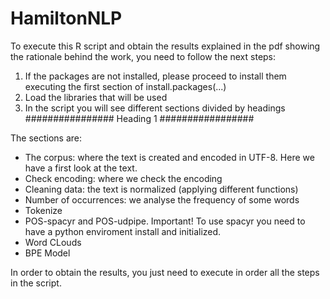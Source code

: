 # HamiltonNLP

To execute this R script and obtain the results explained in the pdf showing the rationale behind the work, you need to follow the next steps:
1. If the packages are not installed, please proceed to install them executing the first section of install.packages(...)
2. Load the libraries that will be used
3. In the script you will see different sections divided by headings 
  ################ Heading 1 #################
  
  The sections are: 
  - The corpus: where the text is created and encoded in UTF-8. Here we have a first look at the text.
  - Check encoding: where we check the encoding 
  - Cleaning data: the text is normalized (applying different functions) 
  - Number of occurrences: we analyse the frequency of some words 
  - Tokenize
  - POS-spacyr and POS-udpipe. Important! To use spacyr you need to have a python enviroment install and initialized. 
  - Word CLouds
  - BPE Model

In order to obtain the results, you just need to execute in order all the steps in the script.

